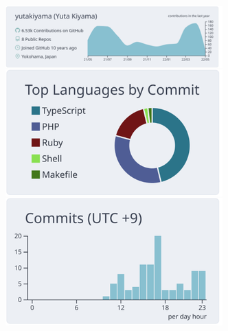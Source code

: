 [![](https://raw.githubusercontent.com/yutakiyama/yutakiyama/master/profile-summary-card-output/nord_bright/0-profile-details.svg)](https://github.com/yutakiyama)
[![](https://raw.githubusercontent.com/yutakiyama/yutakiyama/master/profile-summary-card-output/nord_bright/2-most-commit-language.svg)](https://github.com/yutakiyama)[![](https://raw.githubusercontent.com/yutakiyama/yutakiyama/master/profile-summary-card-output/nord_bright/4-productive-time.svg)](https://github.com/yutakiyama)
